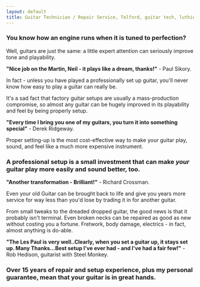 ```yaml
---
layout: default
title: Guitar Technician / Repair Service, Telford, guitar tech, luthier, guitar repair, guitar service, bass repair, bass guitar repair, bass tech, guitar setup, guitar set up, guitar workshop,Neil Cowmeadow, Guitar Tuition, Guitar Teachers, Telford Guitar Teachers, Bridgnorth Guitar Lessons, Telford Guitar Lessons, Broseley Guitar Lessons, Guitar Lessons in Telford, Telford Music Lessons, Shropshire Guitar Lessons, Shropshire Guitar Teachers, Individual Guitar Lesson, Children's Guitar Lesson, Guitar Lessons, Bass Guitar Teacher, bass guitar lesson, Lessons, Guitar Teacher, Bass Lessons, Instrument Repair, Technician, Telford, Guitar Repair, Guitar Expert, How to Play Guitar, How to Play Bass, DBS, CRB checked, Broseley, Bridgnorth, Much Wenlock, How to Compose, Composition, Technique, Easy Guitar, Easy Guitar Lessons, easy strings, intermediate Guitar Lessons, advanced Guitar Lessons, expert Guitar Lessons,For Beginners, For Intermediates, For Experts, easy strings, song writing, arthritis, pain, wrist, fingers, sore, guitar pain, guitar rehab, guitar rehabilitation, free guitar lessons, guitar technique, guitar guide, guitar coach.Guitar Teacher, Telford Guitar Teacher, Bridgnorth Guitar Lessons, Telford Guitar Lessons, Broseley Guitar Lessons, Guitar Lessons in Telford, Telford Music Lessons, Shropshire Guitar Lessons, Shropshire Guitar Teacher, Individual Guitar Lessons, Children's Guitar Lessons, Guitar Lessons, Bass Guitar Lessons, Guitar Teacher, Bass Lessons, Instrument Repair, guitar repair, guitar tech, guitar setup, guitar set-up, guitar set up, Bass Guitar set-up, bass  guitar setup, bass guitar set up.
---
```


<p><h3>You know how an engine runs when it is tuned to perfection?</h3></p>
<p>Well, guitars are just the same: a little expert attention can seriously improve tone and playability. 
</p>
<p><strong>"Nice job on the Martin, Neil - it plays like a dream, thanks!"</strong> - Paul Sikory.
</p>
<p>
In fact - unless you have played a professionally set up guitar, you'll never know how easy to play a guitar can really be.
</p><p>
It's a sad fact that factory guitar setups are usually a mass-production compromise, so almost any guitar can be hugely improved in its playability and feel by being properly setup. 
</p>
<p><strong>"Every time I bring you one of my guitars, you turn it into something special"</strong> - Derek Ridgeway.
</p><p>
Proper setting-up is the most cost-effective way to make your guitar play, sound, and feel like a much more expensive instrument. 
</p><p>
<h3>A professional setup is a small investment that can make <em>your</em> guitar play more easily and sound better, too.</h3>
</p>
<p><strong>"Another transformation - Brilliant!"</strong> - Richard Crossman.
<p>
Even your old Guitar can be brought back to life and give you years more service for way less than you'd lose by trading it in for another guitar. 
<p>
From small tweaks to the dreaded dropped guitar, the good news is that it probably isn't terminal. Even broken necks can be repaired as good as new without costing you a fortune. 
Fretwork, body damage, electrics - in fact, almost anything is do-able.</p>
<p><strong>"The Les Paul is very well..Clearly, when you set a guitar up, it stays set up. Many Thanks...Best setup I've ever had - and I've had a fair few!"</strong> - Rob Hedison, guitarist with Steel Monkey.
</p><p>

<p>
<h3>Over 15 years of repair and setup experience, plus my personal guarantee, mean that your guitar is in great hands.</h3>
</p>
